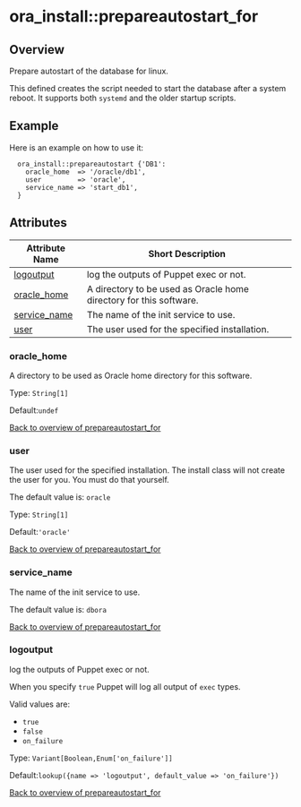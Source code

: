 # ora\_install::prepareautostart_for

## Overview

Prepare autostart of the database for linux.

This defined creates the script needed to start the database after a system reboot. It supports both `systemd` and the older startup scripts.

## Example

Here is an example on how to use it:

```puppet
  ora_install::prepareautostart {'DB1':
    oracle_home  => '/oracle/db1',
    user         => 'oracle',
    service_name => 'start_db1',
  }
```




## Attributes



Attribute Name                                     | Short Description                                                  |
-------------------------------------------------- | ------------------------------------------------------------------ |
[logoutput](#prepareautostart_for_logoutput)       | log the outputs of Puppet exec or not.                             |
[oracle_home](#prepareautostart_for_oracle_home)   | A directory to be used as Oracle home directory for this software. |
[service_name](#prepareautostart_for_service_name) | The name of the init service to use.                               |
[user](#prepareautostart_for_user)                 | The user used for the specified installation.                      |




### oracle_home<a name='prepareautostart_for_oracle_home'>

A directory to be used as Oracle home directory for this software.

Type: `String[1]`

Default:`undef`

[Back to overview of prepareautostart_for](#attributes)

### user<a name='prepareautostart_for_user'>

The user used for the specified installation.
The install class will not create the user for you. You must do that yourself.

The default value is: `oracle`

Type: `String[1]`

Default:`'oracle'`

[Back to overview of prepareautostart_for](#attributes)

### service_name<a name='prepareautostart_for_service_name'>

The name of the init service to use.

The default value is: `dbora`


[Back to overview of prepareautostart_for](#attributes)

### logoutput<a name='prepareautostart_for_logoutput'>

log the outputs of Puppet exec or not.

When you specify `true` Puppet will log all output of `exec` types.

Valid values are:

- `true`
- `false`
- `on_failure`

Type: `Variant[Boolean,Enum['on_failure']]`

Default:`lookup({name => 'logoutput', default_value => 'on_failure'})`

[Back to overview of prepareautostart_for](#attributes)
